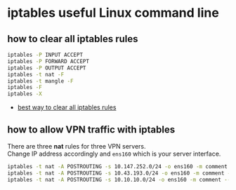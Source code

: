 # iptables useful Linux command line

## how to clear all iptables rules 
```bash
iptables -P INPUT ACCEPT
iptables -P FORWARD ACCEPT
iptables -P OUTPUT ACCEPT
iptables -t nat -F
iptables -t mangle -F
iptables -F
iptables -X
```

 - [best way to clear all iptables rules](https://serverfault.com/questions/200635/best-way-to-clear-all-iptables-rules)

## how to allow VPN traffic with iptables
There are three **nat** rules for three VPN servers.  
Change IP address accordingly and `ens160` which is your server interface.  

```bash
iptables -t nat -A POSTROUTING -s 10.147.252.0/24 -o ens160 -m comment --comment openvpn-nat-rule -j MASQUERADE
iptables -t nat -A POSTROUTING -s 10.43.193.0/24 -o ens160 -m comment --comment wireguard-nat-rule -j MASQUERADE
iptables -t nat -A POSTROUTING -s 10.10.10.0/24 -o ens160 -m comment --comment openconnect-nat-rule -j MASQUERADE
```
